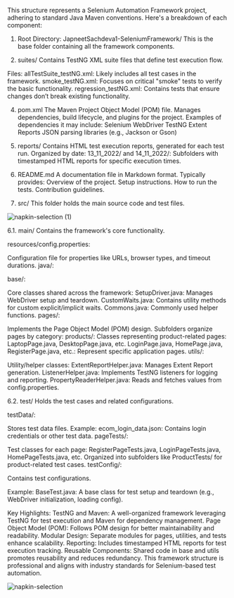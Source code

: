This structure represents a Selenium Automation Framework project, adhering to standard Java Maven conventions. Here's a breakdown of each component:

1. Root Directory: JapneetSachdeva1-SeleniumFramework/
This is the base folder containing all the framework components.

2. suites/
Contains TestNG XML suite files that define test execution flow.

Files:
allTestSuite_testNG.xml: Likely includes all test cases in the framework.
smoke_testNG.xml: Focuses on critical "smoke" tests to verify the basic functionality.
regression_testNG.xml: Contains tests that ensure changes don’t break existing functionality.

4. pom.xml
The Maven Project Object Model (POM) file.
Manages dependencies, build lifecycle, and plugins for the project.
Examples of dependencies it may include:
Selenium WebDriver
TestNG
Extent Reports
JSON parsing libraries (e.g., Jackson or Gson)

6. reports/
Contains HTML test execution reports, generated for each test run.
Organized by date:
13_11_2022/ and 14_11_2022/: Subfolders with timestamped HTML reports for specific execution times.

8. README.md
A documentation file in Markdown format.
Typically provides:
Overview of the project.
Setup instructions.
How to run the tests.
Contribution guidelines.

10. src/
This folder holds the main source code and test files.

![napkin-selection (1)](https://github.com/user-attachments/assets/4bb6d5f8-e230-403a-bf54-cc7013ff37bd)


6.1. main/
Contains the framework's core functionality.

resources/config.properties:

Configuration file for properties like URLs, browser types, and timeout durations.
java/:

base/:

Core classes shared across the framework:
SetupDriver.java: Manages WebDriver setup and teardown.
CustomWaits.java: Contains utility methods for custom explicit/implicit waits.
Commons.java: Commonly used helper functions.
pages/:

Implements the Page Object Model (POM) design.
Subfolders organize pages by category:
products/: Classes representing product-related pages:
LaptopPage.java, DesktopPage.java, etc.
LoginPage.java, HomePage.java, RegisterPage.java, etc.: Represent specific application pages.
utils/:

Utility/helper classes:
ExtentReportHelper.java: Manages Extent Report generation.
ListenerHelper.java: Implements TestNG listeners for logging and reporting.
PropertyReaderHelper.java: Reads and fetches values from config.properties.

6.2. test/
Holds the test cases and related configurations.

testData/:

Stores test data files.
Example:
ecom_login_data.json: Contains login credentials or other test data.
pageTests/:

Test classes for each page:
RegisterPageTests.java, LoginPageTests.java, HomePageTests.java, etc.
Organized into subfolders like ProductTests/ for product-related test cases.
testConfig/:

Contains test configurations.

Example:
BaseTest.java: A base class for test setup and teardown (e.g., WebDriver initialization, loading config).

Key Highlights:
TestNG and Maven: A well-organized framework leveraging TestNG for test execution and Maven for dependency management.
Page Object Model (POM): Follows POM design for better maintainability and readability.
Modular Design: Separate modules for pages, utilities, and tests enhance scalability.
Reporting: Includes timestamped HTML reports for test execution tracking.
Reusable Components: Shared code in base and utils promotes reusability and reduces redundancy.
This framework structure is professional and aligns with industry standards for Selenium-based test automation.

![napkin-selection](https://github.com/user-attachments/assets/6afe8e4f-45be-4b49-8810-5f0248e71494)

